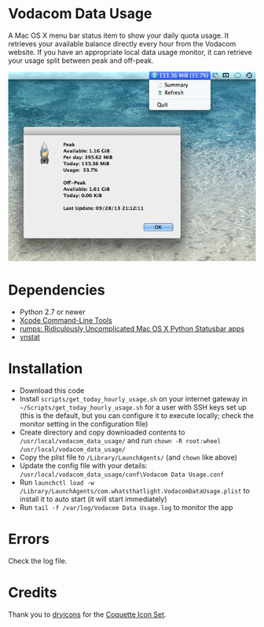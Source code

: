 Vodacom Data Usage
==================

A Mac OS X menu bar status item to show your daily quota usage. It retrieves your available balance directly every hour from the Vodacom website. If you have an appropriate local data usage monitor, it can retrieve your usage split between peak and off-peak.

![Screen shot of app](images/screen_shot.png "Screen shot of app")

# Dependencies
* Python 2.7 or newer
* [Xcode Command-Line Tools](https://developer.apple.com/xcode/)
* [rumps: Ridiculously Uncomplicated Mac OS X Python Statusbar apps](https://github.com/jaredks/rumps)
* [vnstat](http://humdi.net/vnstat/)

# Installation
* Download this code
* Install `scripts/get_today_hourly_usage.sh` on your internet gateway in `~/Scripts/get_today_hourly_usage.sh` for a user with SSH keys set up (this is the default, but you can configure it to execute locally; check the monitor setting in the configuration file)
* Create directory and copy downloaded contents to `/usr/local/vodacom_data_usage/` and run `chown -R root:wheel /usr/local/vodacom_data_usage/`
* Copy the plist file to `/Library/LaunchAgents/` (and `chown` like above)
* Update the config file with your details: `/usr/local/vodacom_data_usage/conf\Vodacom Data Usage.conf`
* Run `launchctl load -w /Library/LaunchAgents/com.whatsthatlight.VodacomDataUsage.plist` to install it to auto start (it will start immediately)
* Run `tail -f /var/log/Vodacom Data Usage.log` to monitor the app

# Errors
Check the log file.

# Credits
Thank you to [dryicons](http://dryicons.com/) for the [Coquette Icon Set](http://dryicons.com/free-icons/preview/coquette-icons-set/).
